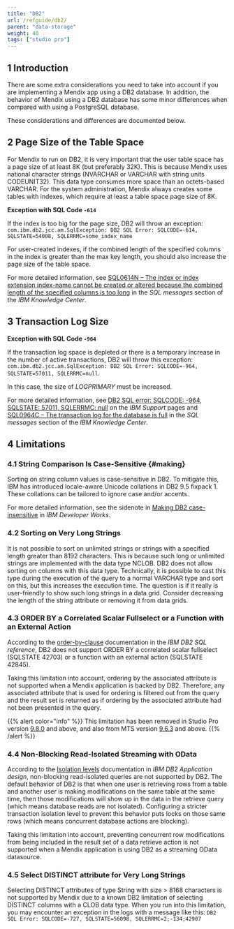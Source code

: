 ```yaml
---
title: "DB2"
url: /refguide/db2/
parent: "data-storage"
weight: 40
tags: ["studio pro"]
---
```


## 1 Introduction

There are some extra considerations you need to take into account if you are implementing a Mendix app using a DB2 database. In addition, the behavior of Mendix using a DB2 database has some minor differences when compared with using a PostgreSQL database.

These considerations and differences are documented below.

## 2 Page Size of the Table Space

For Mendix to run on DB2, it is very important that the user table space has a page size of at least 8K (but preferably 32K). This is because Mendix uses national character strings (NVARCHAR or VARCHAR with string units CODEUNIT32). This data type consumes more space than an octets-based VARCHAR. For the system administration, Mendix always creates some tables with indexes, which require at least a table space page size of 8K.

**Exception with SQL Code `-614`**

If the index is too big for the page size, DB2 will throw an exception: `com.ibm.db2.jcc.am.SqlException: DB2 SQL Error: SQLCODE=-614, SQLSTATE=54008, SQLERRMC=some_index_name`

For user-created indexes, if the combined length of the specified columns in the index is greater than the max key length, you should also increase the page size of the table space.

For more detailed information, see [SQL0614N – The index or index extension index-name cannot be created or altered because the combined length of the specified columns is too long](https://www.ibm.com/support/knowledgecenter/SSEPGG_11.1.0/com.ibm.db2.luw.messages.sql.doc/doc/msql00614n.html) in the *SQL messages* section of the *IBM Knowledge Center*.

## 3 Transaction Log Size

**Exception with SQL Code `-964`**

If the transaction log space is depleted or there is a temporary increase in the number of active transactions, DB2 will throw this exception: `com.ibm.db2.jcc.am.SqlException: DB2 SQL Error: SQLCODE=-964, SQLSTATE=57011, SQLERRMC=null`.

In this case, the size of *LOGPRIMARY* must be increased. 

For more detailed information, see [DB2 SQL error: SQLCODE: -964, SQLSTATE: 57011, SQLERRMC: null](http://www-01.ibm.com/support/docview.wss?uid=swg21298630) on the *IBM Support* pages and 
[SQL0964C – The transaction log for the database is full](http://www.ibm.com/support/knowledgecenter/SSEPGG_11.1.0/com.ibm.db2.luw.messages.sql.doc/doc/msql00964c.html) in the *SQL messages* section of the *IBM Knowledge Center*.

## 4 Limitations

### 4.1 String Comparison Is Case-Sensitive {#making}

Sorting on string column values is case-sensitive in DB2. To mitigate this, IBM has introduced locale-aware Unicode collations in DB2 9.5 fixpack 1. These collations can be tailored to ignore case and/or accents.

For more detailed information, see the sidenote in [Making DB2 case-insensitive](https://developer.ibm.com/technologies/databases/articles/making-db2-case-insensitive#refname) in *IBM Developer Works*.

### 4.2 Sorting on Very Long Strings

It is not possible to sort on unlimited strings or strings with a specified length greater than 8192 characters. This is because such long or unlimited strings are implemented with the data type NCLOB. DB2 does not allow sorting on columns with this data type. Technically, it is possible to cast this type during the execution of the query to a normal VARCHAR type and sort on this, but this increases the execution time. The question is if it really is user-friendly to show such long strings in a data grid. Consider decreasing the length of the string attribute or removing it from data grids. 

### 4.3 ORDER BY a Correlated Scalar Fullselect or a Function with an External Action

According to the [order-by-clause](https://www.ibm.com/support/knowledgecenter/SS6NHC/com.ibm.swg.im.dashdb.sql.ref.doc/doc/r0059211.html) documentation in the *IBM DB2 SQL reference*, DB2 does not support ORDER BY a correlated scalar fullselect (SQLSTATE 42703) or a function with an external action (SQLSTATE 42845).

Taking this limitation into account, ordering by the associated attribute is not supported when a Mendix application is backed by DB2. Therefore, any associated attribute that is used for ordering is filtered out from the query and the result set is returned as if ordering by the associated attribute had not been presented in the query.

{{% alert color="info" %}}
This limitation has been removed in Studio Pro version [9.8.0](/releasenotes/studio-pro/9.8) and above, and also from MTS version [9.6.3](/releasenotes/studio-pro/9.6#963) and above.
{{% /alert %}}

### 4.4 Non-Blocking Read-Isolated Streaming with OData

According to the [Isolation levels](https://www.ibm.com/support/knowledgecenter/SSEPGG_11.1.0/com.ibm.db2.luw.admin.perf.doc/doc/c0004121.html) documentation in *IBM DB2 Application design*, non-blocking read-isolated queries are not supported by DB2. The default behavior of DB2 is that when one user is retrieving rows from a table and another user is making modifications on the same table at the same time, then those modifications will show up in the data in the retrieve query (which means database reads are not isolated). Configuring a stricter transaction isolation level to prevent this behavior puts locks on those same rows (which means concurrent database actions are blocking).

Taking this limitation into account, preventing concurrent row modifications from being included in the result set of a data retrieve action is not supported when a Mendix application is using DB2 as a streaming OData datasource.

### 4.5 Select DISTINCT attribute for Very Long Strings

Selecting DISTINCT attributes of type String with size > 8168 characters is not supported by Mendix due to a known DB2 limitation of selecting DISTINCT columns with a CLOB data type. When you run into this limitation, you may encounter an exception in the logs with a message like this: `DB2 SQL Error: SQLCODE=-727, SQLSTATE=56098, SQLERRMC=2;-134;42907`
